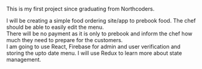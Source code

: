 This is my first project since graduating from Northcoders.

I will be creating a simple food ordering site/app to prebook food. 
The chef should be able to easily edit the menu.
<br>
There will be no payment as it is only to prebook and
inform the chef how much they need to prepare for the customers.
<br>
I am going to use React, Firebase for admin and user verification
and storing the upto date menu.
I will use Redux to learn more about state management.
